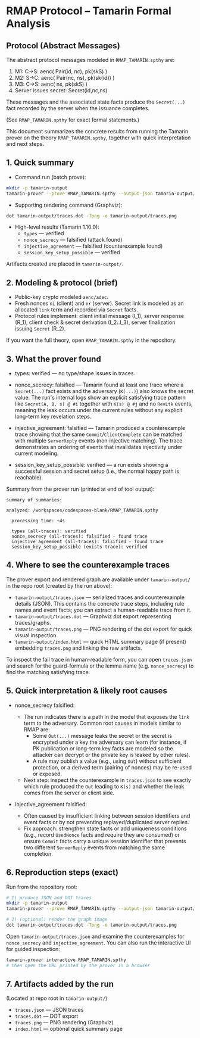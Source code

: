 # RMAP Protocol – Tamarin Formal Analysis

## Protocol (Abstract Messages)

The abstract protocol messages modeled in `RMAP_TAMARIN.spthy` are:

1. M1: C→S: aenc( Pair(id, nc), pk(skS) )
2. M2: S→C: aenc( Pair(nc, ns), pk(sk(id)) )
3. M3: C→S: aenc( ns, pk(skS) )
4. Server issues secret: Secret(id,nc,ns)

These messages and the associated state facts produce the `Secret(...)` fact recorded by the server when the issuance completes.

(See `RMAP_TAMARIN.spthy` for exact formal statements.)

This document summarizes the concrete results from running the Tamarin prover on the theory `RMAP_TAMARIN.spthy`, together with quick interpretation and next steps.

## 1. Quick summary

- Command run (batch prove):

```bash
mkdir -p tamarin-output
tamarin-prover --prove RMAP_TAMARIN.spthy --output-json tamarin-output/traces.json --output-dot tamarin-output/traces.dot -v
```

- Supporting rendering command (Graphviz):

```bash
dot tamarin-output/traces.dot -Tpng -o tamarin-output/traces.png
```

- High-level results (Tamarin 1.10.0):
  - `types` — verified
  - `nonce_secrecy` — falsified (attack found)
  - `injective_agreement` — falsified (counterexample found)
  - `session_key_setup_possible` — verified

Artifacts created are placed in `tamarin-output/`.

## 2. Modeling & protocol (brief)

- Public-key crypto modeled `aenc/adec`.
- Fresh nonces `ni` (client) and `nr` (server). Secret link is modeled as an allocated `link` term and recorded via `Secret` facts.
- Protocol rules implement: client initial message (I_1), server response (R_1), client check & secret derivation (I_2..I_3), server finalization issuing `Secret` (R_2).

If you want the full theory, open `RMAP_TAMARIN.spthy` in the repository.


## 3. What the prover found

- types: verified — no type/shape issues in traces.

- nonce_secrecy: falsified — Tamarin found at least one trace where a `Secret(...)` fact exists and the adversary (`K(...)`) also knows the secret value. The run's internal logs show an explicit satisfying trace pattern like `Secret(A, B, s) @ #i` together with `K(s) @ #j` and no `RevLtk` events, meaning the leak occurs under the current rules without any explicit long-term key revelation steps.

- injective_agreement: falsified — Tamarin produced a counterexample trace showing that the same `Commit`/`ClientComplete` can be matched with multiple `ServerReply` events (non‑injective matching). The trace demonstrates an ordering of events that invalidates injectivity under current modeling.

- session_key_setup_possible: verified — a run exists showing a successful session and secret setup (i.e., the normal happy path is reachable).

Summary from the prover run (printed at end of tool output):
```
summary of summaries:

analyzed: /workspaces/codespaces-blank/RMAP_TAMARIN.spthy

  processing time: ~4s

  types (all-traces): verified
  nonce_secrecy (all-traces): falsified - found trace
  injective_agreement (all-traces): falsified - found trace
  session_key_setup_possible (exists-trace): verified
```

## 4. Where to see the counterexample traces

The prover export and rendered graph are available under `tamarin-output/` in the repo root (created by the run above):

- `tamarin-output/traces.json` — serialized traces and counterexample details (JSON). This contains the concrete trace steps, including rule names and event facts; you can extract a human-readable trace from it.
- `tamarin-output/traces.dot` — Graphviz dot export representing traces/graphs.
- `tamarin-output/traces.png` — PNG rendering of the dot export for quick visual inspection.
- `tamarin-output/index.html` — quick HTML summary page (if present) embedding `traces.png` and linking the raw artifacts.

To inspect the fail trace in human-readable form, you can open `traces.json` and search for the guard-formula or the lemma name (e.g. `nonce_secrecy`) to find the matching satisfying trace.

## 5. Quick interpretation & likely root causes

- nonce_secrecy falsified:
  - The run indicates there is a path in the model that exposes the `link` term to the adversary. Common root causes in models similar to RMAP are:
    - Some `Out(...)` message leaks the secret or the secret is encrypted under a key the adversary can learn (for instance, if PK publication or long-term key facts are modeled so the attacker can decrypt or the private key is leaked by other rules).
    - A rule may publish a value (e.g., using `Out`) without sufficient protection, or a derived term (pairing of nonces) may be re-used or exposed.
  - Next step: inspect the counterexample in `traces.json` to see exactly which rule produced the `Out` leading to `K(s)` and whether the leak comes from the server or client side.

- injective_agreement falsified:
  - Often caused by insufficient linking between session identifiers and event facts or by not preventing replayed/duplicated server replies.
  - Fix approach: strengthen state facts or add uniqueness conditions (e.g., record `UsedNonce` facts and require they are consumed) or ensure `Commit` facts carry a unique session identifier that prevents two different `ServerReply` events from matching the same completion.

## 6. Reproduction steps (exact)

Run from the repository root:

```bash
# 1) produce JSON and DOT traces
mkdir -p tamarin-output
tamarin-prover --prove RMAP_TAMARIN.spthy --output-json tamarin-output/traces.json --output-dot tamarin-output/traces.dot -v

# 2) (optional) render the graph image
dot tamarin-output/traces.dot -Tpng -o tamarin-output/traces.png
```

Open `tamarin-output/traces.json` and examine the counterexamples for `nonce_secrecy` and `injective_agreement`. You can also run the interactive UI for guided inspection:

```bash
tamarin-prover interactive RMAP_TAMARIN.spthy
# then open the URL printed by the prover in a browser
```

## 7. Artifacts added by the run

(Located at repo root in `tamarin-output/`)

- `traces.json` — JSON traces
- `traces.dot` — DOT export
- `traces.png` — PNG rendering (Graphviz)
- `index.html` — optional quick summary page
